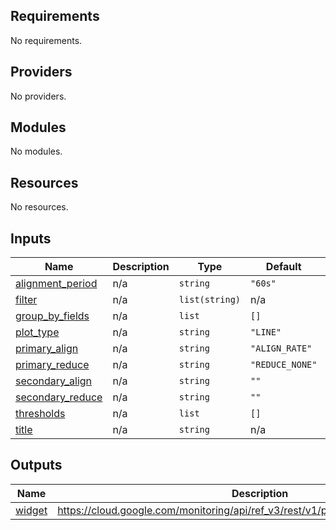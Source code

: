 <!-- BEGIN_TF_DOCS -->
## Requirements

No requirements.

## Providers

No providers.

## Modules

No modules.

## Resources

No resources.

## Inputs

| Name | Description | Type | Default | Required |
|------|-------------|------|---------|:--------:|
| <a name="input_alignment_period"></a> [alignment\_period](#input\_alignment\_period) | n/a | `string` | `"60s"` | no |
| <a name="input_filter"></a> [filter](#input\_filter) | n/a | `list(string)` | n/a | yes |
| <a name="input_group_by_fields"></a> [group\_by\_fields](#input\_group\_by\_fields) | n/a | `list` | `[]` | no |
| <a name="input_plot_type"></a> [plot\_type](#input\_plot\_type) | n/a | `string` | `"LINE"` | no |
| <a name="input_primary_align"></a> [primary\_align](#input\_primary\_align) | n/a | `string` | `"ALIGN_RATE"` | no |
| <a name="input_primary_reduce"></a> [primary\_reduce](#input\_primary\_reduce) | n/a | `string` | `"REDUCE_NONE"` | no |
| <a name="input_secondary_align"></a> [secondary\_align](#input\_secondary\_align) | n/a | `string` | `""` | no |
| <a name="input_secondary_reduce"></a> [secondary\_reduce](#input\_secondary\_reduce) | n/a | `string` | `""` | no |
| <a name="input_thresholds"></a> [thresholds](#input\_thresholds) | n/a | `list` | `[]` | no |
| <a name="input_title"></a> [title](#input\_title) | n/a | `string` | n/a | yes |

## Outputs

| Name | Description |
|------|-------------|
| <a name="output_widget"></a> [widget](#output\_widget) | https://cloud.google.com/monitoring/api/ref_v3/rest/v1/projects.dashboards#XyChart |
<!-- END_TF_DOCS -->
